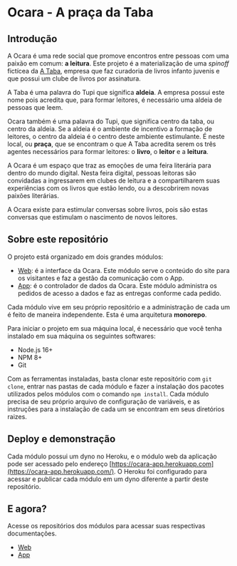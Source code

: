 # Ocara - A praça da Taba

## Introdução

A Ocara é uma rede social que promove encontros entre pessoas com uma paixão em comum: **a leitura**. Este projeto é a materialização de uma *spinoff* fictícea da [A Taba](https://www.ataba.com.br), empresa que faz curadoria de livros infanto juvenis e que possui um clube de livros por assinatura.

A Taba é uma palavra do Tupi que significa **aldeia**. A empresa possui este nome pois acredita que, para formar leitores, é necessário uma aldeia de pessoas que leem.

Ocara também é uma palavra do Tupi, que significa centro da taba, ou centro da aldeia. Se a aldeia é o ambiente de incentivo a formação de leitores, o centro da aldeia é o centro deste ambiente estimulante. É neste local, ou **praça**, que se encontram o que A Taba acredita serem os três agentes necessários para formar leitores: o **livro**, o **leitor** e a **leitura**.

A Ocara é um espaço que traz as emoções de uma feira literária para dentro do mundo digital. Nesta feira digital, pessoas leitoras são convidadas a ingressarem em clubes de leitura e a compartilharem suas experiências com os livros que estão lendo, ou a descobrirem novas paixões literárias.

A Ocara existe para estimular conversas sobre livros, pois são estas conversas que estimulam o nascimento de novos leitores.

## Sobre este repositório

O projeto está organizado em dois grandes módulos:
- [Web](https://github.com/henriquefreitassouza/ocara-demo/tree/main/web): é a interface da Ocara. Este módulo serve o conteúdo do site para os visitantes e faz a gestão da comunicação com o App.
- [App](https://github.com/henriquefreitassouza/ocara-demo/tree/main/app): é o controlador de dados da Ocara. Este módulo administra os pedidos de acesso a dados e faz as entregas conforme cada pedido.

Cada módulo vive em seu próprio repositório e a administração de cada um é feito de maneira independente. Esta é uma arquitetura **monorepo**.

Para iniciar o projeto em sua máquina local, é necessário que você tenha instalado em sua máquina os seguintes softwares:
- Node.js 16+
- NPM 8+
- Git

Com as ferramentas instaladas, basta clonar este repositório com `git clone`, entrar nas pastas de cada módulo e fazer a instalação dos pacotes utilizados pelos módulos com o comando `npm install`. Cada módulo precisa de seu próprio arquivo de configuração de variáveis, e as instruções para a instalação de cada um se encontram em seus diretórios raizes.

## Deploy e demonstração

Cada módulo possui um dyno no Heroku, e o módulo web da aplicação pode ser acessado pelo endereço [https://ocara-app.herokuapp.com](https://ocara-app.herokuapp.com/). O Heroku foi configurado para acessar e publicar cada módulo em um dyno diferente a partir deste repositório.

## E agora?

Acesse os repositórios dos módulos para acessar suas respectivas documentações.
- [Web](https://github.com/henriquefreitassouza/ocara-demo/tree/main/web)
- [App](https://github.com/henriquefreitassouza/ocara-demo/tree/main/app)
